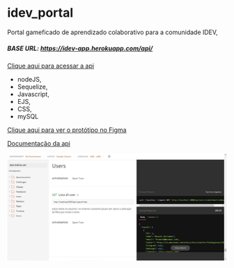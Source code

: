 # idev_portal

Portal gameficado de aprendizado colaborativo para a comunidade IDEV,

##### BASE URL: <https://idev-app.herokuapp.com/api/>

[Clique aqui para acessar a api](https://idev-app.herokuapp.com/api/ "api")

- nodeJS,
- Sequelize,
- Javascript,
- EJS,
- CSS,
- mySQL

[Clique aqui para ver o protótipo no Figma](https://www.figma.com/proto/pcKXkGzI8VrrmDPcv1V9cN/Comunidade-IDEV?node-id=0%3A3&scaling=scale-down "Protótipo")

[Documentação da api](https://documenter.getpostman.com/view/9702967/T1LMj83K?version=latest "Documentação")

[![documentacao](./public/images/default/Documentacao.jpg "Documentação")](https://documenter.getpostman.com/view/9702967/T1LMj83K?version=latest "Documentação")
